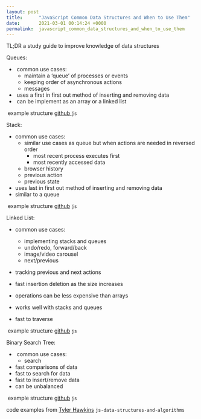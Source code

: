 ```yaml
---
layout: post
title:      "JavaScript Common Data Structures and When to Use Them"
date:       2021-03-01 00:14:24 +0000
permalink:  javascript_common_data_structures_and_when_to_use_them
---
```



TL;DR a study guide to improve knowledge of data structures



Queues:

- ​	common use cases:
  - maintain a ‘queue’ of processes or events
  - keeping order of asynchronous actions
  - messages
- ​	uses a first in first out method of inserting and removing data
- ​	can be implement as an array or a linked list

​	example structure [github ](https://github.com/thawkin3/js-data-structures-and-algorithms/blob/master/src/data-structures/queue/src/queue.js) `js`

Stack:

- common use cases:
  - similar use cases as queue but when actions are needed in reversed order
    - most recent process executes first
    - most recently accessed data
  - browser history
  - previous action
  - previous state
- uses last in first out method of inserting and removing data
- similar to a queue

​	example structure [github](https://github.com/thawkin3/js-data-structures-and-algorithms/blob/master/src/data-structures/stack/src/stack.js) `js`

Linked List:

- common use cases:
  - implementing stacks and queues
  - undo/redo, forward/back
  - image/video carousel
  - next/previous
- tracking previous and next actions

- fast insertion deletion as the size increases
- operations can be less expensive than arrays
- works well with stacks and queues
- fast to traverse

​	example structure [github](https://github.com/thawkin3/js-data-structures-and-algorithms/blob/master/src/data-structures/linked-list/src/linked-list.js) `js`

Binary Search Tree:

- ​	common use cases:
  - search
- fast comparisons of data
- fast to search for data
- fast to insert/remove data
- can be unbalanced

​	example structure [github](https://github.com/thawkin3/js-data-structures-and-algorithms/blob/master/src/data-structures/binary-search-tree/src/binary-search-tree.js) `js`





code examples from [Tyler Hawkins](https://github.com/thawkin3/js-data-structures-and-algorithms) `js-data-structures-and-algorithms`
